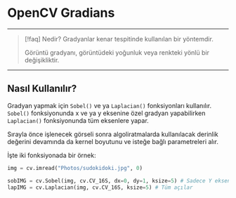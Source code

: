 # OpenCV Gradians

---

> [!faq] Nedir?
> Gradyanlar kenar tespitinde kullanılan bir yöntemdir.
>
> Görüntü gradyanı, görüntüdeki yoğunluk veya renkteki yönlü
> bir değişikliktir.

---

## Nasıl Kullanılır?

Gradyan yapmak için `Sobel()` ve ya `Laplacian()` fonksiyonları kullanılır.
`Sobel()` fonksiyonunda x ve ya y eksenine özel gradyan yapabilirken `Laplacian()`
fonksiyonunda tüm eksenlere yapar.

Sırayla önce işlenecek görseli sonra algoliratmalarda kullanılacak derinlik değerini
devamında da kernel boyutunu ve isteğe bağlı parametreleri alır.

İşte iki fonksiyonada bir örnek:

```python
img = cv.imread("Photos/sudokidoki.jpg", 0)

sobIMG = cv.Sobel(img, cv.CV_16S, dx=0, dy=1, ksize=5) # Sadece Y eksenindeki kenarlar
lapIMG = cv.Laplacian(img, cv.CV_16S, ksize=5) # Tüm açılar
```
